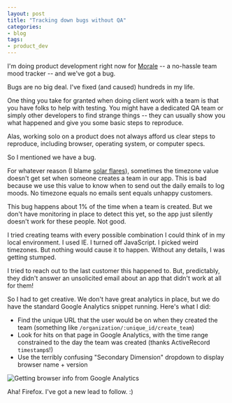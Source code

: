 ```yaml
---
layout: post
title: "Tracking down bugs without QA"
categories:
- blog
tags:
- product_dev
---
```


I'm doing product development right now for [Morale][morale] -- a no-hassle team mood tracker -- and we've got a bug.

Bugs are no big deal. I've fixed (and caused) hundreds in my life.

One thing you take for granted when doing client work with a team is that you have folks to help with testing. You might have a dedicated QA team or simply other developers to find strange things -- they can usually show you what happened and give you some basic steps to reproduce.

Alas, working solo on a product does not always afford us clear steps to reproduce, including browser, operating system, or computer specs.

So I mentioned we have a bug.

For whatever reason (I blame [solar flares][sf]), sometimes the timezone value doesn't get set when someone creates a team in our app. This is bad because we use this value to know when to send out the daily emails to log moods. No timezone equals no emails sent equals unhappy customers.

This bug happens about 1% of the time when a team is created. But we don't have monitoring in place to detect this yet, so the app just silently doesn't work for these people. Not good.

I tried creating teams with every possible combination I could think of in my local environment. I used IE. I turned off JavaScript. I picked weird timezones. But nothing would cause it to happen. Without any details, I was getting stumped.

I tried to reach out to the last customer this happened to. But, predictably, they didn't answer an unsolicited email about an app that didn't work at all for them!

So I had to get creative. We don't have great analytics in place, but we do have the standard Google Analytics snippet running. Here's what I did:

* Find the unique URL that the user would be on when they created the team (something like `/organization/:unique_id/create_team`)
* Look for hits on that page in Google Analytics, with the time range constrained to the day the team was created (thanks ActiveRecord `timestamp`s!)
* Use the terribly confusing "Secondary Dimension" dropdown to display browser name + version

![Getting browser info from Google Analytics]({{site.url}}/static/browser-ga.png)  

Aha! Firefox. I've got a new lead to follow. :)

[morale]: https://moraleapp.com/?utm_source=mdswanson
[sf]: http://www.scientificamerican.com/article/mysteriously-powerful-particles-from-solar-explosions-unveiled-in-new-study/
